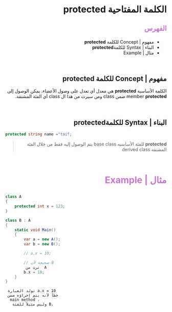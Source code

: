 <div dir=rtl>

#  الكلمة المفتاحية **protected**  

##  <p style="color: #c67ace">الفهرس </p>

  * مفهوم | Concept   للكلمة **protected** 
  * البناء | Syntax  للكلمة**protected** 
  * مثال | Example   

 
 &nbsp;


  ## مفهوم | Concept   للكلمة **protected** 
الكلمة الأساسية **protected** هي معدل أي تعدل على وصول الأعضاء، 
يمكن الوصول إلى member **protected**  ضمن class     ومن سيرث من هذا ال class  أي الفئة المشتقة.



 &nbsp;

## البناء | Syntax  للكلمة**protected** 

<div dir= ltr>

```C#
protected string name ="taif;

```
</div>

> **protected** للفئة الأساسيه base class  يتم الوصول إليه فقط  من خلال الفئة  المشتقة  derived class


  &nbsp;


# <p style="color: #c67ace">مثال | Example  </p>  

<div dir= ltr>

```C#
class A
{
    protected int x = 123;
}

class B : A
{
    static void Main()
    {
        var a = new A();
        var b = new B();

        // a.x = 10;

        // صحيحة لأن B 
         ترث من  A
        b.x = 10;
    }
}

```
```
 تولد العبارة a.x = 10
 خطأً لأنه يتم إجراؤه ضمن 
  main method ،
   وليس مثيلاً للفئة B.

```

 </div>